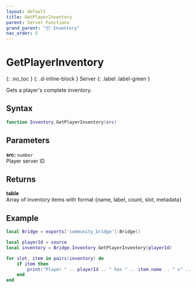 ```yaml
---
layout: default
title: GetPlayerInventory
parent: Server Functions
grand_parent: "📦 Inventory"
nav_order: 5
---
```


# GetPlayerInventory
{: .no_toc }
{: .d-inline-block }
Server
{: .label .label-green }

Gets a player's complete inventory.

## Syntax

```lua
function Inventory.GetPlayerInventory(src)
```

## Parameters

**src:** `number`  
Player server ID

## Returns

**table**  
Array of inventory items with format {name, label, count, slot, metadata}

## Example

```lua
local Bridge = exports['community_bridge']:Bridge()

local playerId = source
local inventory = Bridge.Inventory.GetPlayerInventory(playerId)

for slot, item in pairs(inventory) do
    if item then
        print("Player " .. playerId .. " has " .. item.name .. " x" .. item.count .. " in slot " .. slot)
    end
end
```
